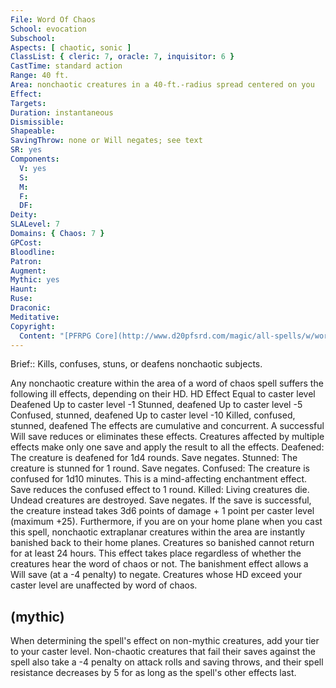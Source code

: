 ```yaml
---
File: Word Of Chaos
School: evocation
Subschool: 
Aspects: [ chaotic, sonic ]
ClassList: { cleric: 7, oracle: 7, inquisitor: 6 }
CastTime: standard action
Range: 40 ft.
Area: nonchaotic creatures in a 40-ft.-radius spread centered on you
Effect: 
Targets: 
Duration: instantaneous
Dismissible: 
Shapeable: 
SavingThrow: none or Will negates; see text
SR: yes
Components:
  V: yes
  S: 
  M: 
  F: 
  DF: 
Deity: 
SLALevel: 7
Domains: { Chaos: 7 }
GPCost: 
Bloodline: 
Patron: 
Augment: 
Mythic: yes
Haunt: 
Ruse: 
Draconic: 
Meditative: 
Copyright:
  Content: "[PFRPG Core](http://www.d20pfsrd.com/magic/all-spells/w/word-of-chaos)"
---
```

Brief:: Kills, confuses, stuns, or deafens nonchaotic subjects.

Any nonchaotic creature within the area of a word of chaos spell suffers the following ill effects, depending on their HD. HD Effect Equal to caster level Deafened Up to caster level -1 Stunned, deafened Up to caster level -5 Confused, stunned, deafened Up to caster level -10 Killed, confused, stunned, deafened The effects are cumulative and concurrent. A successful Will save reduces or eliminates these effects. Creatures affected by multiple effects make only one save and apply the result to all the effects. Deafened: The creature is deafened for 1d4 rounds. Save negates. Stunned: The creature is stunned for 1 round. Save negates. Confused: The creature is confused for 1d10 minutes. This is a mind-affecting enchantment effect. Save reduces the confused effect to 1 round. Killed: Living creatures die. Undead creatures are destroyed. Save negates. If the save is successful, the creature instead takes 3d6 points of damage + 1 point per caster level (maximum +25). Furthermore, if you are on your home plane when you cast this spell, nonchaotic extraplanar creatures within the area are instantly banished back to their home planes. Creatures so banished cannot return for at least 24 hours. This effect takes place regardless of whether the creatures hear the word of chaos or not. The banishment effect allows a Will save (at a -4 penalty) to negate. Creatures whose HD exceed your caster level are unaffected by word of chaos.


## (mythic)

When determining the spell's effect on non-mythic creatures, add your tier to your caster level. Non-chaotic creatures that fail their saves against the spell also take a -4 penalty on attack rolls and saving throws, and their spell resistance decreases by 5 for as long as the spell's other effects last.
